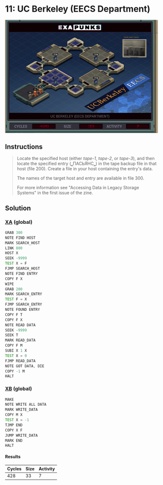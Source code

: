 # 11: UC Berkeley (EECS Department)

<div align="center"><img src="EXAPUNKS - UC Berkeley (428, 33, 7, 2022-12-10-21-18-51).gif" /></div>

## Instructions
> ﻿Locate the specified host (either *tape-1*, *tape-2*, or *tape-3*), and then locate the specified entry (‗ПАСЬЯНС‗) in the tape backup file in that host (file 200). Create a file in your host containing the entry's data.
> 
> The names of the target host and entry are available in file 300.
> 
> For more information see "Accessing Data in Legacy Storage Systems" in the first issue of the zine.

## Solution

### [XA](XA.exa) (global)
```asm
GRAB 300
NOTE FIND HOST
MARK SEARCH_HOST
LINK 800
HOST X
SEEK -9999
TEST X = F
FJMP SEARCH_HOST
NOTE FIND ENTRY
COPY F X
WIPE
GRAB 200
MARK SEARCH_ENTRY
TEST F = X
FJMP SEARCH_ENTRY
NOTE FOUND ENTRY
COPY F T
COPY F X
NOTE READ DATA
SEEK -9999
SEEK T
MARK READ_DATA
COPY F M
SUBI X 1 X
TEST X = 0
FJMP READ_DATA
NOTE GOT DATA, DIE
COPY -1 M
HALT
```

### [XB](XB.exa) (global)
```asm
MAKE
NOTE WRITE ALL DATA
MARK WRITE_DATA
COPY M X
TEST X = -1
TJMP END
COPY X F
JUMP WRITE_DATA
MARK END
HALT
```

#### Results
| Cycles | Size | Activity |
|--------|------|----------|
| 428    | 33   | 7        |
